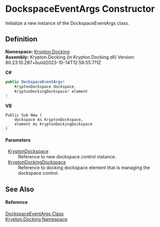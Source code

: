 # DockspaceEventArgs Constructor


Initialize a new instance of the DockspaceEventArgs class.



## Definition
**Namespace:** <a href="98399376-cf41-9454-4b4d-4fab2ca20bc7.md">Krypton.Docking</a>  
**Assembly:** Krypton.Docking (in Krypton.Docking.dll) Version: 80.23.10.287+build2023-10-14T12:58:55:711Z

**C#**
``` C#
public DockspaceEventArgs(
	KryptonDockspace dockspace,
	KryptonDockingDockspace? element
)
```
**VB**
``` VB
Public Sub New ( 
	dockspace As KryptonDockspace,
	element As KryptonDockingDockspace
)
```



#### Parameters
<dl><dt>  <a href="71f2489e-9ab7-0986-4de2-44ff6eea0b75.md">KryptonDockspace</a></dt><dd>Reference to new dockspace control instance.</dd><dt>  <a href="a16209d6-1fd7-84cf-e1f0-e08aca0d626c.md">KryptonDockingDockspace</a></dt><dd>Reference to docking dockspace element that is managing the dockspace control.</dd></dl>

## See Also


#### Reference
<a href="6c7810f1-405e-26a5-3628-439bc3cadde7.md">DockspaceEventArgs Class</a>  
<a href="98399376-cf41-9454-4b4d-4fab2ca20bc7.md">Krypton.Docking Namespace</a>  
